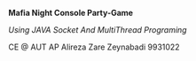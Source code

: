 **Mafia Night Console Party-Game**

_Using JAVA Socket And MultiThread Programing_

CE @ AUT AP Alireza Zare Zeynabadi 9931022